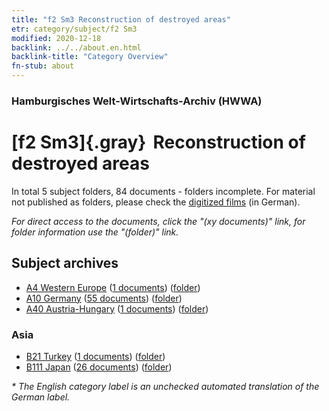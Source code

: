 ```yaml
---
title: "f2 Sm3 Reconstruction of destroyed areas"
etr: category/subject/f2 Sm3
modified: 2020-12-18
backlink: ../../about.en.html
backlink-title: "Category Overview"
fn-stub: about
---
```


### Hamburgisches Welt-Wirtschafts-Archiv (HWWA)
# [f2 Sm3]{.gray}&#8201; Reconstruction of destroyed areas&#160; 





In total 5 subject folders, 84 documents - folders incomplete.
For material not published as folders, please check the [digitized films](/film/h1_sh) (in German).

_For direct access to the documents, click the "(xy documents)" link, for folder information use the "(folder)" link._

## Subject archives


- [A4 Western Europe](../../../geo/about.en.html#A4) (<a href="https://dfg-viewer.de/show/?tx_dlf[id]=https://pm20.zbw.eu/mets/sh/1408xx/140897/1442xx/144289/public.mets.en.xml" target="_blank">1 documents</a>) ([folder](http://purl.org/pressemappe20/folder/sh/140897,144289))
- [A10 Germany](../../../geo/about.en.html#A10) (<a href="https://dfg-viewer.de/show/?tx_dlf[id]=https://pm20.zbw.eu/mets/sh/1261xx/126128/1442xx/144289/public.mets.en.xml" target="_blank">55 documents</a>) ([folder](http://purl.org/pressemappe20/folder/sh/126128,144289))
- [A40 Austria-Hungary](../../../geo/about.en.html#A40) (<a href="https://dfg-viewer.de/show/?tx_dlf[id]=https://pm20.zbw.eu/mets/sh/1261xx/126127/1442xx/144289/public.mets.en.xml" target="_blank">1 documents</a>) ([folder](http://purl.org/pressemappe20/folder/sh/126127,144289))

### Asia

- [B21 Turkey](../../../geo/about.en.html#B21) (<a href="https://dfg-viewer.de/show/?tx_dlf[id]=https://pm20.zbw.eu/mets/sh/1411xx/141111/1442xx/144289/public.mets.en.xml" target="_blank">1 documents</a>) ([folder](http://purl.org/pressemappe20/folder/sh/141111,144289))
- [B111 Japan](../../../geo/about.en.html#B111) (<a href="https://dfg-viewer.de/show/?tx_dlf[id]=https://pm20.zbw.eu/mets/sh/1412xx/141272/1442xx/144289/public.mets.en.xml" target="_blank">26 documents</a>) ([folder](http://purl.org/pressemappe20/folder/sh/141272,144289))


_* The English category label is an unchecked automated translation of the German label._

